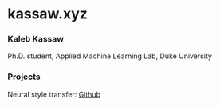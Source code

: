 # kassaw.xyz

### Kaleb Kassaw
Ph.D. student, Applied Machine Learning Lab, Duke University

### Projects
Neural style transfer: <a href=https://github.com/kalebkassaw/dnn-styler>Github</a>
